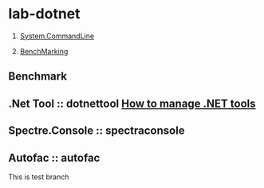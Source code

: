 # lab-dotnet

1. [System.CommandLine](./cli/cli.md#systemcomandline--cli)

2. [BenchMarking](./Benchmarking/BenchMarking.md)

## Benchmark

## .Net Tool :: dotnettool [How to manage .NET tools](https://learn.microsoft.com/en-us/dotnet/core/tools/global-tools)

## Spectre.Console :: spectraconsole

## Autofac :: autofac

This is test branch
